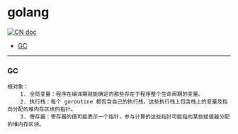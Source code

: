 # golang

[![CN doc](https://img.shields.io/badge/文档-中文版-blue.svg)](golang.md)

- [GC](#GC)

---

### GC
    根对象：
        1. 全局变量：程序在编译期就能确定的那些存在于程序整个生命周期的变量。
        2. 执行栈：每个 goroutine 都包含自己的执行栈，这些执行栈上包含栈上的变量及指向分配的堆内存区块的指针。
        3. 寄存器：寄存器的值可能表示一个指针，参与计算的这些指针可能指向某些赋值器分配的堆内存区块。
